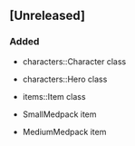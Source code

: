## [Unreleased]

### Added

- characters::Character class
- characters::Hero class
- items::Item class

- SmallMedpack item
- MediumMedpack item
